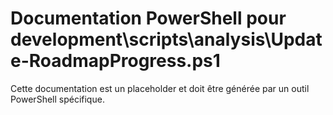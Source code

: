 # Documentation PowerShell pour development\scripts\analysis\Update-RoadmapProgress.ps1

Cette documentation est un placeholder et doit être générée par un outil PowerShell spécifique.
